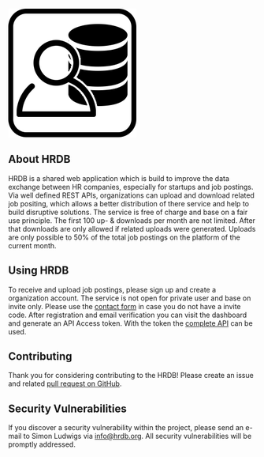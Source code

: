 ![HRDB Icon](public/img/HRDB-icon.png "HRDB")

## About HRDB

HRDB is a shared web application which is build to improve the data exchange between HR companies, especially for startups and job postings.
Via well defined REST APIs, organizations can upload and download related job positing, which allows a better distribution of there service and help to build disruptive solutions.
The service is free of charge and base on a fair use principle. The first 100 up- &  downloads per month are not limited. After that downloads are only allowed if related uploads were generated.
Uploads are only possible to 50% of the total job postings on the platform of the current month.   

## Using HRDB
To receive and upload job postings, please sign up and create a organization account. The service is not open for private user and base on invite only.
Please use the [contact form](https://hrdb.org/contact-us) in case you do not have a invite code.
After registration and email verification you can visit the dashboard and generate an API Access token.
With the token the [complete API](https://hrdb.org/api-documentation) can be used.  

## Contributing

Thank you for considering contributing to the HRDB! Please create an issue and related [pull request on GitHub](https://github.com/Nowi5/hrdb/pulls).

## Security Vulnerabilities

If you discover a security vulnerability within the project, please send an e-mail to Simon Ludwigs via [info@hrdb.org](mailto:info@hrdb.org). All security vulnerabilities will be promptly addressed.